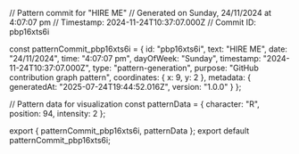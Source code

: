 // Pattern commit for "HIRE ME"
// Generated on Sunday, 24/11/2024 at 4:07:07 pm
// Timestamp: 2024-11-24T10:37:07.000Z
// Commit ID: pbp16xts6i

const patternCommit_pbp16xts6i = {
  id: "pbp16xts6i",
  text: "HIRE ME",
  date: "24/11/2024",
  time: "4:07:07 pm",
  dayOfWeek: "Sunday",
  timestamp: "2024-11-24T10:37:07.000Z",
  type: "pattern-generation",
  purpose: "GitHub contribution graph pattern",
  coordinates: {
    x: 9,
    y: 2
  },
  metadata: {
    generatedAt: "2025-07-24T19:44:52.016Z",
    version: "1.0.0"
  }
};

// Pattern data for visualization
const patternData = {
  character: "R",
  position: 94,
  intensity: 2
};

export { patternCommit_pbp16xts6i, patternData };
export default patternCommit_pbp16xts6i;
